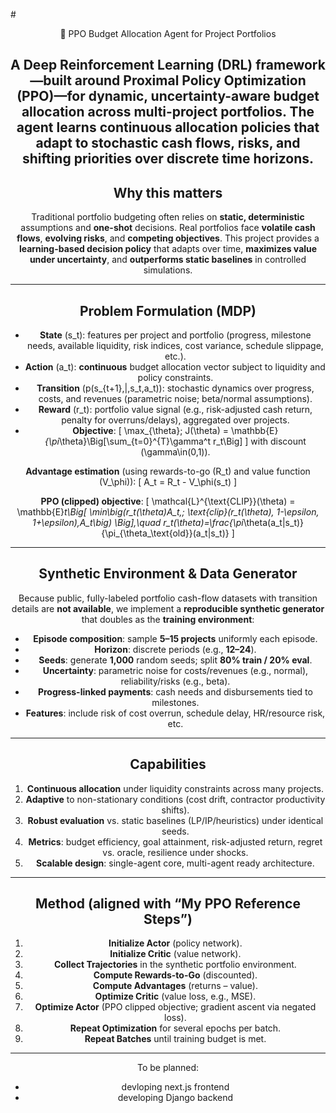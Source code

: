 
#<div align="center">🤖 PPO Budget Allocation Agent for Project Portfolios

A **Deep Reinforcement Learning** (DRL) framework—built around **Proximal Policy Optimization (PPO)**—for **dynamic, uncertainty-aware budget allocation** across multi-project portfolios. The agent learns **continuous allocation policies** that adapt to **stochastic cash flows, risks, and shifting priorities** over discrete time horizons.
---

## Why this matters

Traditional portfolio budgeting often relies on **static, deterministic** assumptions and **one-shot** decisions. Real portfolios face **volatile cash flows**, **evolving risks**, and **competing objectives**. This project provides a **learning-based decision policy** that adapts over time, **maximizes value under uncertainty**, and **outperforms static baselines** in controlled simulations.

---
## Problem Formulation (MDP)

- **State** \(s_t\): features per project and portfolio (progress, milestone needs, available liquidity, risk indices, cost variance, schedule slippage, etc.).
- **Action** \(a_t\): **continuous** budget allocation vector subject to liquidity and policy constraints.
- **Transition** \(p(s_{t+1}\,|\,s_t,a_t)\): stochastic dynamics over progress, costs, and revenues (parametric noise; beta/normal assumptions).
- **Reward** \(r_t\): portfolio value signal (e.g., risk-adjusted cash return, penalty for overruns/delays), aggregated over projects.
- **Objective**:
  \[
  \max_{\theta}\; J(\theta) = \mathbb{E}_{\pi_\theta}\Big[\sum_{t=0}^{T}\gamma^t r_t\Big]
  \]
  with discount \(\gamma\in(0,1)\).

**Advantage estimation** (using rewards-to-go \(R_t\) and value function \(V_\phi\)):
\[
A_t = R_t - V_\phi(s_t)
\]

**PPO (clipped) objective**:
\[
\mathcal{L}^{\text{CLIP}}(\theta) =
\mathbb{E}_t\Big[
\min\big(r_t(\theta)A_t,\;
\text{clip}(r_t(\theta), 1-\epsilon, 1+\epsilon)\,A_t\big)
\Big],\quad
r_t(\theta)=\frac{\pi_\theta(a_t|s_t)}{\pi_{\theta_\text{old}}(a_t|s_t)}
\]

---

## Synthetic Environment & Data Generator

Because public, fully-labeled portfolio cash-flow datasets with transition details are **not available**, we implement a **reproducible synthetic generator** that doubles as the **training environment**:

- **Episode composition**: sample **5–15 projects** uniformly each episode.
- **Horizon**: discrete periods (e.g., **12–24**).
- **Seeds**: generate **1,000** random seeds; split **80% train / 20% eval**.
- **Uncertainty**: parametric noise for costs/revenues (e.g., normal), reliability/risks (e.g., beta).
- **Progress-linked payments**: cash needs and disbursements tied to milestones.
- **Features**: include risk of cost overrun, schedule delay, HR/resource risk, etc.

---

## Capabilities

1. **Continuous allocation** under liquidity constraints across many projects.
2. **Adaptive** to non-stationary conditions (cost drift, contractor productivity shifts).
3. **Robust evaluation** vs. static baselines (LP/IP/heuristics) under identical seeds.
4. **Metrics**: budget efficiency, goal attainment, risk-adjusted return, regret vs. oracle, resilience under shocks.
5. **Scalable design**: single-agent core, multi-agent ready architecture.

---

## Method (aligned with “My PPO Reference Steps”)

1. **Initialize Actor** (policy network).
2. **Initialize Critic** (value network).
3. **Collect Trajectories** in the synthetic portfolio environment.
4. **Compute Rewards-to-Go** (discounted).
5. **Compute Advantages** (returns – value).
6. **Optimize Critic** (value loss, e.g., MSE).
7. **Optimize Actor** (PPO clipped objective; gradient ascent via negated loss).
8. **Repeat Optimization** for several epochs per batch.
9. **Repeat Batches** until training budget is met.



---
To be planned:
* devloping next.js frontend 
* developing Django backend
